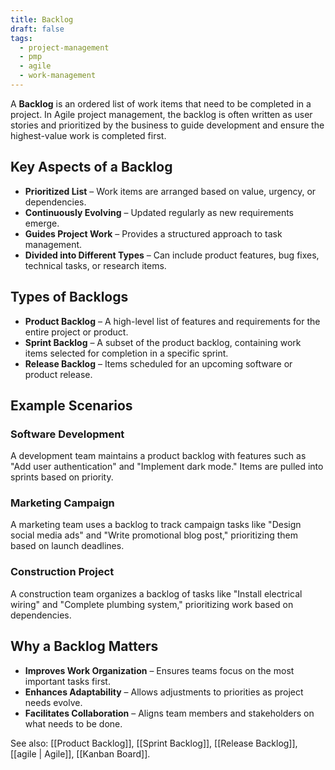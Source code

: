 ```yaml
---
title: Backlog
draft: false
tags:
  - project-management
  - pmp
  - agile
  - work-management
---
```


A **Backlog** is an ordered list of work items that need to be completed in a project. In Agile project management, the backlog is often written as user stories and prioritized by the business to guide development and ensure the highest-value work is completed first.

## Key Aspects of a Backlog
- **Prioritized List** – Work items are arranged based on value, urgency, or dependencies.
- **Continuously Evolving** – Updated regularly as new requirements emerge.
- **Guides Project Work** – Provides a structured approach to task management.
- **Divided into Different Types** – Can include product features, bug fixes, technical tasks, or research items.

## Types of Backlogs
- **Product Backlog** – A high-level list of features and requirements for the entire project or product.
- **Sprint Backlog** – A subset of the product backlog, containing work items selected for completion in a specific sprint.
- **Release Backlog** – Items scheduled for an upcoming software or product release.

## Example Scenarios

### **Software Development**
A development team maintains a product backlog with features such as "Add user authentication" and "Implement dark mode." Items are pulled into sprints based on priority.

### **Marketing Campaign**
A marketing team uses a backlog to track campaign tasks like "Design social media ads" and "Write promotional blog post," prioritizing them based on launch deadlines.

### **Construction Project**
A construction team organizes a backlog of tasks like "Install electrical wiring" and "Complete plumbing system," prioritizing work based on dependencies.

## Why a Backlog Matters
- **Improves Work Organization** – Ensures teams focus on the most important tasks first.
- **Enhances Adaptability** – Allows adjustments to priorities as project needs evolve.
- **Facilitates Collaboration** – Aligns team members and stakeholders on what needs to be done.

See also: [[Product Backlog]], [[Sprint Backlog]], [[Release Backlog]], [[agile | Agile]], [[Kanban Board]].
